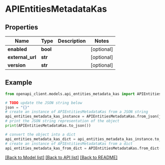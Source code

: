 # APIEntitiesMetadataKas


## Properties

Name | Type | Description | Notes
------------ | ------------- | ------------- | -------------
**enabled** | **bool** |  | [optional] 
**external_url** | **str** |  | [optional] 
**version** | **str** |  | [optional] 

## Example

```python
from openapi_client.models.api_entities_metadata_kas import APIEntitiesMetadataKas

# TODO update the JSON string below
json = "{}"
# create an instance of APIEntitiesMetadataKas from a JSON string
api_entities_metadata_kas_instance = APIEntitiesMetadataKas.from_json(json)
# print the JSON string representation of the object
print(APIEntitiesMetadataKas.to_json())

# convert the object into a dict
api_entities_metadata_kas_dict = api_entities_metadata_kas_instance.to_dict()
# create an instance of APIEntitiesMetadataKas from a dict
api_entities_metadata_kas_from_dict = APIEntitiesMetadataKas.from_dict(api_entities_metadata_kas_dict)
```
[[Back to Model list]](../README.md#documentation-for-models) [[Back to API list]](../README.md#documentation-for-api-endpoints) [[Back to README]](../README.md)


